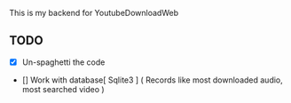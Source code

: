 This is my backend for YoutubeDownloadWeb

## TODO
- [x] Un-spaghetti the code
- [] Work with database[ Sqlite3 ] ( Records like most downloaded audio, most searched video )